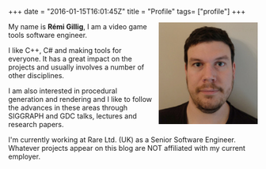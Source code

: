 +++
date = "2016-01-15T16:01:45Z"
title = "Profile"
tags= ["profile"]
+++

<img src="/media/myself.jpg" alt="Me!" style="float:right;padding:0 0 0.7em 0.7em;"/>

My name is **Rémi Gillig**, I am a video game tools software engineer.

I like C++, C# and making tools for everyone. It has a great impact on the projects and usually involves a number of other disciplines.

I am also interested in procedural generation and rendering and I like to follow the advances in these areas through SIGGRAPH and GDC talks, lectures and research papers.

I'm currently working at Rare Ltd. (UK) as a Senior Software Engineer. Whatever projects appear on this blog are NOT affiliated with my current employer.